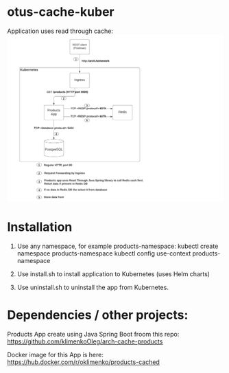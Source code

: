 # otus-cache-kuber

Application uses read through cache:
![Architecture](https://github.com/klimenkoOleg/otus-cache-kuber/blob/master/OTUS%20Architect%20Course.png?raw=true)



# Installation

1. Use any namespace, for example products-namespace:
kubectl create namespace products-namespace
kubectl config use-context products-namespace

2. Use install.sh to install application to Kubernetes (uses Helm charts)

3. Use uninstall.sh to uninstall the app from Kubernetes.


# Dependencies / other projects:

Products App create using Java Spring Boot froom this repo: https://github.com/klimenkoOleg/arch-cache-products

Docker image for this App is here: https://hub.docker.com/r/oklimenko/products-cached

